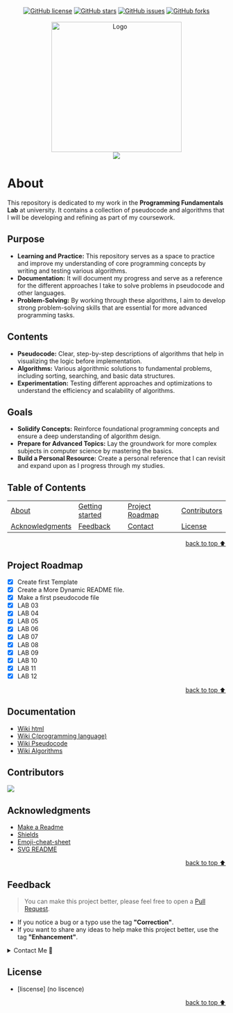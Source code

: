 <!-- Intro-->

<div align="center">
    <a href="https://github.com/AsadFattani/24K-0721/blob/main/LICENSE.txt"><img alt="GitHub license" src="https://img.shields.io/github/license/AsadFattani/24K-0721?color=ff69b4&style=for-the-badge"></a>
    <a href="https://github.com/AsadFattani/24K-0721/stargazers"><img alt="GitHub stars" src="https://img.shields.io/github/stars/AsadFattani/24K-0721?color=yellow&label=Project%20Stars&style=for-the-badge"></a>
    <a href="https://github.com/AsadFattani/24K-0721/issues"><img alt="GitHub issues" src="https://img.shields.io/github/issues/AsadFattani/24K-0721?color=brightgreen&label=issues&style=for-the-badge"></a>
    <a href="https://github.com/AsadFattani/24K-0721/network"><img alt="GitHub forks" src="https://img.shields.io/github/forks/AsadFattani/24K-0721?color=9cf&label=forks&style=for-the-badge"></a>
</div>
<br>


<!-- Logo Section  --> 

<div align="center" id="top">
    <a href="AsadFattani" target="_blank">
        <img src="https://avatars.githubusercontent.com/u/123973804?s=96&v=4"
        alt="Logo" height="300" width="auto">
    </a>
</div>


<!-- Project title 
* use a dynamic typing-SvG here https://readme-typing-svg.demolab.com/demo/
*
*  Instead you can type your project name after a # header
-->

<div align="center">
<img src="https://readme-typing-svg.demolab.com?font=Fira+Code&size=22&duration=4000&pause=5000&background=FFFFFF00&center=true&vCenter=true&multiline=true&width=435&lines=PROGRAMMING-FUNDEMENTALS-24K-0721">
</div>


# About

This repository is dedicated to my work in the **Programming Fundamentals Lab** at university. It contains a collection of pseudocode and algorithms that I will be developing and refining as part of my coursework.

## Purpose
- **Learning and Practice:** This repository serves as a space to practice and improve my understanding of core programming concepts by writing and testing various algorithms.
- **Documentation:** It will document my progress and serve as a reference for the different approaches I take to solve problems in pseudocode and other languages.
- **Problem-Solving:** By working through these algorithms, I aim to develop strong problem-solving skills that are essential for more advanced programming tasks.

## Contents
- **Pseudocode:** Clear, step-by-step descriptions of algorithms that help in visualizing the logic before implementation.
- **Algorithms:** Various algorithmic solutions to fundamental problems, including sorting, searching, and basic data structures.
- **Experimentation:** Testing different approaches and optimizations to understand the efficiency and scalability of algorithms.

## Goals
- **Solidify Concepts:** Reinforce foundational programming concepts and ensure a deep understanding of algorithm design.
- **Prepare for Advanced Topics:** Lay the groundwork for more complex subjects in computer science by mastering the basics.
- **Build a Personal Resource:** Create a personal reference that I can revisit and expand upon as I progress through my studies.



<!--## How to use this project-->
<!-- 
* to be added
* 
* once completed
-->



<!--## D<!--emo-->
<!--
* to be added
-->


## Table of Contents
<!-- 
* This helps keeping README readable and more professional.
-->


<dev align="center">
<table align="center">
        <tr>
            <td><a href="#about">About</a></td>        
            <td><a href="#how-to-use-this-project">Getting started</td>
            <!-- <td><a href="#demo">Demo</a></td> -->
            <td><a href="#project-roadmap--">Project Roadmap</a></td>
            <!-- <td><a href="#documentation">Documentation</a></td> -->
            <td><a href="#contributors">Contributors</a></td>
        </tr>
        <tr>
            <td><a href="#acknowledgments">Acknowledgments</a></td>
            <td><a href="#feedback">Feedback</a></td>
            <td><a href="#contact">Contact</a></td>
            <td><a href="#license">License</a></td>
        </tr>
</table>
</dev>


<!-- back to top button. -->
<p align="right"><a href="#top">back to top ⬆️</a></p>


## Project Roadmap 
<!-- 
* Add this section in case the project has different phases
* 
* Under production or will be updated.
-->
- [x] Create first Template 
- [x] Create a More Dynamic README file.
- [x] Make a first pseudocode file
- [x] LAB 03
- [x] LAB 04
- [x] LAB 05
- [x] LAB 06
- [x] LAB 07
- [x] LAB 08
- [x] LAB 09
- [x] LAB 10
- [x] LAB 11
- [x] LAB 12

<p align="right"><a href="#top">back to top ⬆️</a></p>



## Documentation
<!-- 
* You may add any documentation or Wikis here
* 
* 
-->
- [Wiki html](https://en.wikipedia.org/wiki/HTML)
- [Wiki C(programming language)](https://en.wikipedia.org/wiki/C_(programming_language))
- [Wiki Pseudocode](https://en.wikipedia.org/wiki/Pseudocode)
- [Wiki Algorithms](https://en.wikipedia.org/wiki/Algorithm)


## Contributors
<!-- 
* Without contribution we wouldn't have open source. 
* 
-->
<a href="https://github.com/AsadFattani/24K-0721/graphs/contributors">
  <img src="https://contrib.rocks/image?repo=AsadFattani/24K-0721" />
</a>


## Acknowledgments<!-- Optional -->
<!-- 
* Credit where it's do 
* 
* Feel free to share your inspiration sources, Stackoverflow questions, github repos, tools etc.
-->

- [Make a Readme](https://www.makeareadme.com/)
- [Shields](https://shields.io/)
- [Emoji-cheat-sheet](https://github.com/ikatyang/emoji-cheat-sheet/blob/master/README.md#flags)
- [SVG README](https://readme-typing-svg.demolab.com/demo/)
<!-- - [Choose an open source license](https://choosealicense.com/) -->
<!-- TBD -->

<!-- - Use this html element to create a back to top button. -->
<p align="right"><a href="#top">back to top ⬆️</a></p>


## Feedback<!-- Required -->
<!-- 
* contacts information like email and social media accounts
.
-->

> You can make this project better, please  feel free to open a [Pull Request](https://github.com/AsadFattani/24K-0721/pulls).
- If you notice a bug or a typo use the tag **"Correction"**.
- If you want to share any ideas to help make this project better, use the tag **"Enhancement"**.

<details>
    <summary>Contact Me 📨</summary>

## Contact
<!-- 
* add your email and contact info here
-->

Reach me via email: [asad.imran.fattani@gmail.com](mailto:asad.imran.fattani@gmail.com)
</details>

## License
<!-- 
* Here you can add project license for copyrights and distribution 
* 
* check this website for an easy reference https://choosealicense.com/)
-->
- [liscense] (no liscence)



<!-- - Use this html element to create a back to top button. -->
<p align="right"><a href="#top">back to top ⬆️</a></p>












